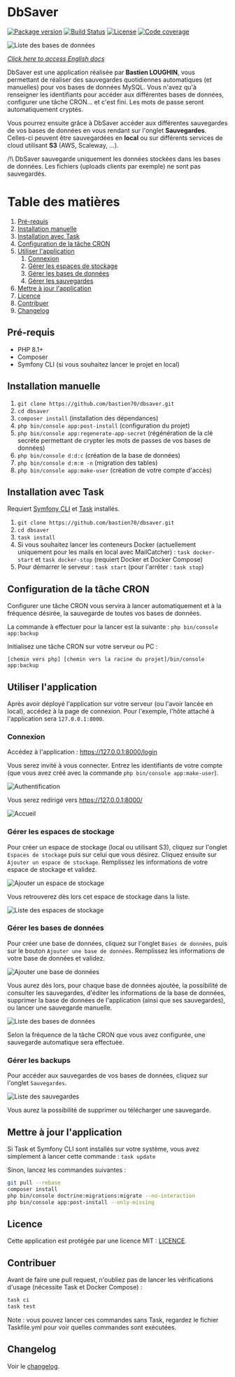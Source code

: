 # DbSaver

[![Package version](https://img.shields.io/github/v/release/bastien70/dbsaver.svg?style=flat-square)](https://github.com/bastien70/dbsaver/releases)
[![Build Status](https://img.shields.io/github/workflow/status/bastien70/dbsaver/Continuous%20Integration/main?style=flat-square)](https://github.com/bastien70/dbsaver/actions?query=workflow%3A"Continuous+Integration"+branch%3Amain)
[![License](https://img.shields.io/badge/license-MIT-red.svg?style=flat-square)](LICENSE)
[![Code coverage](https://img.shields.io/codecov/c/github/bastien70/dbsaver?style=flat-square)](https://codecov.io/gh/bastien70/dbsaver/branch/main)

![Liste des bases de données](images/database-list-fr.png?raw=true)

*[Click here to access English docs](english.md)*

DbSaver est une application réalisée par **Bastien LOUGHIN**, vous permettant de réaliser des sauvegardes quotidiennes automatiques (et manuelles) pour vos bases de données MySQL.
Vous n'avez qu'à renseigner les identifiants pour accéder aux différentes bases de données, configurer une tâche CRON... et c'est fini.
Les mots de passe seront automatiquement cryptés.

Vous pourrez ensuite grâce à DbSaver accéder aux différentes sauvegardes de vos bases de données en vous rendant sur l'onglet **Sauvegardes**.
Celles-ci peuvent être sauvegardées en **local** ou sur différents services de cloud utilisant **S3** (AWS, Scaleway, ...).

/!\ DbSaver sauvegarde uniquement les données stockées dans les bases de données. Les fichiers (uploads clients par exemple) ne sont pas sauvegardés.

# Table des matières

1. [Pré-requis](#prerequisites)
1. [Installation manuelle](#manual-install)
1. [Installation avec Task](#task-install)
1. [Configuration de la tâche CRON](#cron)
1. [Utiliser l'application](#use-app)
   1. [Connexion](#login)
   1. [Gérer les espaces de stockage](#storage-spaces)
   1. [Gérer les bases de données](#databases)
   1. [Gérer les sauvegardes](#backups)
1. [Mettre à jour l'application](#update-app)
1. [Licence](#license)
1. [Contribuer](#contribute)
1. [Changelog](#changelog)
    
    
## Pré-requis <a name="prerequisites"></a>

* PHP 8.1+
* Composer
* Symfony CLI (si vous souhaitez lancer le projet en local)

## Installation manuelle <a name="manual-install"></a>

1. `git clone https://github.com/bastien70/dbsaver.git`
1. `cd dbsaver`
1. `composer install` (installation des dépendances)
1. `php bin/console app:post-install` (configuration du projet)
1. `php bin/console app:regenerate-app-secret` (régénération de la clé secrète permettant de crypter les mots de passes de vos bases de données)
1. `php bin/console d:d:c` (création de la base de données)
1. `php bin/console d:m:m -n` (migration des tables)
1. `php bin/console app:make-user` (création de votre compte d'accès)

## Installation avec Task <a name="task-install"></a>

Requiert [Symfony CLI](https://symfony.com/download) et [Task](https://taskfile.dev/) installés.

1. `git clone https://github.com/bastien70/dbsaver.git`
1. `cd dbsaver`
1. `task install`
1. Si vous souhaitez lancer les conteneurs Docker (actuellement uniquement pour les mails en local avec MailCatcher) : `task docker-start` et `task docker-stop` (requiert Docker et Docker Compose)
1. Pour démarrer le serveur : `task start` (pour l'arrêter : `task stop`)

## Configuration de la tâche CRON <a name="cron"></a>

Configurer une tâche CRON vous servira à lancer automatiquement et à la fréquence désirée, la sauvegarde de toutes vos bases de données.

La commande à effectuer pour la lancer est la suivante : `php bin/console app:backup`

Initialisez une tâche CRON sur votre serveur ou PC :

`[chemin vers php] [chemin vers la racine du projet]/bin/console app:backup`

## Utiliser l'application <a name="use-app"></a>

Après avoir déployé l'application sur votre serveur (ou l'avoir lancée en local), accédez à la page de connexion.
Pour l'exemple, l'hôte attaché à l'application sera `127.0.0.1:8000`.

### Connexion <a name="login"></a>
Accédez à l'application : https://127.0.0.1:8000/login

Vous serez invité à vous connecter. Entrez les identifiants de votre compte (que vous avez créé avec la commande `php bin/console app:make-user`).

![Authentification](images/login-fr.png?raw=true)

Vous serez redirigé vers https://127.0.0.1:8000/

![Accueil](images/home-fr.png?raw=true)

### Gérer les espaces de stockage <a name="storage-spaces"></a>

Pour créer un espace de stockage (local ou utilisant S3), cliquez sur l'onglet `Espaces de stockage` puis sur celui que vous désirez. Cliquez ensuite sur `Ajouter un espace de stockage`.
Remplissez les informations de votre espace de stockage et validez.

![Ajouter un espace de stockage](images/adapter-create-fr.png?raw=true)

Vous retrouverez dès lors cet espace de stockage dans la liste.

![Liste des espaces de stockage](images/adapter-list-fr.png?raw=true)

### Gérer les bases de données <a name="databases"></a>

Pour créer une base de données, cliquez sur l'onglet `Bases de données`, puis sur le bouton `Ajouter une base de données`.
Remplissez les informations de votre base de données et validez.

![Ajouter une base de données](images/database-create-fr.png?raw=true)

Vous aurez dès lors, pour chaque base de données ajoutée, la possibilité de consulter les sauvegardes, d'éditer les informations de la base de données,
supprimer la base de données de l'application (ainsi que ses sauvegardes), ou lancer une sauvegarde manuelle.

![Liste des bases de données](images/database-list-fr.png?raw=true)

Selon la fréquence de la tâche CRON que vous avez configurée, une sauvegarde automatique sera effectuée.

### Gérer les backups <a name="backups"></a>

Pour accéder aux sauvegardes de vos bases de données, cliquez sur l'onglet `Sauvegardes`.

![Liste des sauvegardes](images/backup-list-fr.png?raw=true)

Vous aurez la possibilité de supprimer ou télécharger une sauvegarde.

## Mettre à jour l'application <a name="update-app"></a>

Si Task et Symfony CLI sont installés sur votre système, vous avez simplement à lancer cette commande : `task update`

Sinon, lancez les commandes suivantes :

```bash
git pull --rebase
composer install
php bin/console doctrine:migrations:migrate --no-interaction
php bin/console app:post-install --only-missing
```

## Licence <a name="license"></a>

Cette application est protégée par une licence MIT : [LICENCE](../LICENSE).

## Contribuer <a name="contribute"></a>

Avant de faire une pull request, n'oubliez pas de lancer les vérifications d'usage (nécessite Task et Docker Compose) :

```bash
task ci
task test
```

Note : vous pouvez lancer ces commandes sans Task, regardez le fichier Taskfile.yml pour voir quelles commandes sont exécutées.

## Changelog <a name="changelog"></a>

Voir le [changelog](../CHANGELOG.md).
